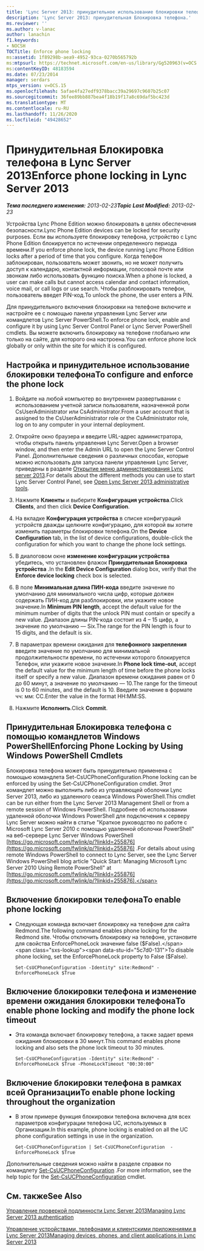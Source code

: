 ```yaml
---
title: 'Lync Server 2013: принудительное использование блокировки телефона'
description: 'Lync Server 2013: принудительная Блокировка телефона.'
ms.reviewer: ''
ms.author: v-lanac
author: lanachin
f1.keywords:
- NOCSH
TOCTitle: Enforce phone locking
ms:assetid: 1f89298b-aea9-4952-93ca-0270b565792b
ms:mtpsurl: https://technet.microsoft.com/en-us/library/Gg520963(v=OCS.15)
ms:contentKeyID: 48183594
ms.date: 07/23/2014
manager: serdars
mtps_version: v=OCS.15
ms.openlocfilehash: 5afae4fa27edf9378bacc39a29697c9607b25c07
ms.sourcegitcommit: 36fee89bb887bea4f18b19f17a8c69daf5bc423d
ms.translationtype: MT
ms.contentlocale: ru-RU
ms.lasthandoff: 11/26/2020
ms.locfileid: "49428652"
---
```

# <a name="enforce-phone-locking-in-lync-server-2013"></a><span data-ttu-id="5c7d0-103">Принудительная Блокировка телефона в Lync Server 2013</span><span class="sxs-lookup"><span data-stu-id="5c7d0-103">Enforce phone locking in Lync Server 2013</span></span>

<div data-xmlns="http://www.w3.org/1999/xhtml">

<div class="topic" data-xmlns="http://www.w3.org/1999/xhtml" data-msxsl="urn:schemas-microsoft-com:xslt" data-cs="https://msdn.microsoft.com/">

<div data-asp="https://msdn2.microsoft.com/asp">



</div>

<div id="mainSection">

<div id="mainBody"><span data-ttu-id="5c7d0-104">

<span> </span></span><span class="sxs-lookup"><span data-stu-id="5c7d0-104">

<span> </span></span></span>

<span data-ttu-id="5c7d0-105">_**Тема последнего изменения:** 2013-02-23_</span><span class="sxs-lookup"><span data-stu-id="5c7d0-105">_**Topic Last Modified:** 2013-02-23_</span></span>

<span data-ttu-id="5c7d0-106">Устройства Lync Phone Edition можно блокировать в целях обеспечения безопасности.</span><span class="sxs-lookup"><span data-stu-id="5c7d0-106">Lync Phone Edition devices can be locked for security purposes.</span></span> <span data-ttu-id="5c7d0-107">Если вы используете блокировку телефона, устройство с Lync Phone Edition блокируется по истечении определенного периода времени.</span><span class="sxs-lookup"><span data-stu-id="5c7d0-107">If you enforce phone lock, the device running Lync Phone Edition locks after a period of time that you configure.</span></span> <span data-ttu-id="5c7d0-108">Когда телефон заблокирован, пользователь может звонить, но не может получить доступ к календарю, контактной информации, голосовой почте или звонкам либо использовать функцию поиска.</span><span class="sxs-lookup"><span data-stu-id="5c7d0-108">When a phone is locked, a user can make calls but cannot access calendar and contact information, voice mail, or call logs or use search.</span></span> <span data-ttu-id="5c7d0-109">Чтобы разблокировать телефон, пользователь введет PIN-код.</span><span class="sxs-lookup"><span data-stu-id="5c7d0-109">To unlock the phone, the user enters a PIN.</span></span>

<span data-ttu-id="5c7d0-110">Для принудительного включения блокировки на телефоне включите и настройте ее с помощью панели управления Lync Server или командлетов Lync Server PowerShell.</span><span class="sxs-lookup"><span data-stu-id="5c7d0-110">To enforce phone lock, enable and configure it by using Lync Server Control Panel or Lync Server PowerShell cmdlets.</span></span> <span data-ttu-id="5c7d0-111">Вы можете включить блокировку на телефоне глобально или только на сайте, для которого она настроена.</span><span class="sxs-lookup"><span data-stu-id="5c7d0-111">You can enforce phone lock globally or only within the site for which it is configured.</span></span>

<div>

## <a name="to-configure-and-enforce-the-phone-lock"></a><span data-ttu-id="5c7d0-112">Настройка и принудительное использование блокировки телефона</span><span class="sxs-lookup"><span data-stu-id="5c7d0-112">To configure and enforce the phone lock</span></span>

1.  <span data-ttu-id="5c7d0-113">Войдите на любой компьютер во внутреннем развертывании с использованием учетной записи пользователя, назначенной роли CsUserAdministrator или CsAdministrator.</span><span class="sxs-lookup"><span data-stu-id="5c7d0-113">From a user account that is assigned to the CsUserAdministrator role or the CsAdministrator role, log on to any computer in your internal deployment.</span></span>

2.  <span data-ttu-id="5c7d0-114">Откройте окно браузера и введите URL-адрес администратора, чтобы открыть панель управления Lync Server.</span><span class="sxs-lookup"><span data-stu-id="5c7d0-114">Open a browser window, and then enter the Admin URL to open the Lync Server Control Panel.</span></span> <span data-ttu-id="5c7d0-115">Дополнительные сведения о различных способах, которые можно использовать для запуска панели управления Lync Server, приведены в разделе [Открытие меню администрирования Lync server 2013](lync-server-2013-open-lync-server-administrative-tools.md).</span><span class="sxs-lookup"><span data-stu-id="5c7d0-115">For details about the different methods you can use to start Lync Server Control Panel, see [Open Lync Server 2013 administrative tools](lync-server-2013-open-lync-server-administrative-tools.md).</span></span>

3.  <span data-ttu-id="5c7d0-116">Нажмите **Клиенты** и выберите **Конфигурация устройства**.</span><span class="sxs-lookup"><span data-stu-id="5c7d0-116">Click **Clients**, and then click **Device Configuration**.</span></span>

4.  <span data-ttu-id="5c7d0-117">На вкладке **Конфигурация устройства** в списке конфигураций устройств дважды щелкните конфигурацию, для которой вы хотите изменить параметры блокировки телефона.</span><span class="sxs-lookup"><span data-stu-id="5c7d0-117">On the **Device Configuration** tab, in the list of device configurations, double-click the configuration for which you want to change the phone lock settings.</span></span>

5.  <span data-ttu-id="5c7d0-118">В диалоговом окне **изменение конфигурации устройства** убедитесь, что установлен флажок **Принудительная Блокировка устройства** .</span><span class="sxs-lookup"><span data-stu-id="5c7d0-118">In the **Edit Device Configuration** dialog box, verify that the **Enforce device locking** check box is selected.</span></span>

6.  <span data-ttu-id="5c7d0-119">В поле **Минимальная длина ПИН-кода** введите значение по умолчанию для минимального числа цифр, которые должен содержать ПИН-код для разблокировки, или укажите новое значение.</span><span class="sxs-lookup"><span data-stu-id="5c7d0-119">In **Minimum PIN length**, accept the default value for the minimum number of digits that the unlock PIN must contain or specify a new value.</span></span> <span data-ttu-id="5c7d0-120">Диапазон длины PIN-кода состоит из 4 – 15 цифр, а значение по умолчанию — Six.</span><span class="sxs-lookup"><span data-stu-id="5c7d0-120">The range for the PIN length is four to 15 digits, and the default is six.</span></span>

7.  <span data-ttu-id="5c7d0-121">В параметрах времени ожидания для **телефонного закрепления** введите значение по умолчанию для минимальной продолжительности времени, по истечении которого блокируется Телефон, или укажите новое значение.</span><span class="sxs-lookup"><span data-stu-id="5c7d0-121">In **Phone lock time-out**, accept the default value for the minimum length of time before the phone locks itself or specify a new value.</span></span> <span data-ttu-id="5c7d0-122">Диапазон времени ожидания равен от 0 до 60 минут, а значение по умолчанию — 10.</span><span class="sxs-lookup"><span data-stu-id="5c7d0-122">The range for the timeout is 0 to 60 minutes, and the default is 10.</span></span> <span data-ttu-id="5c7d0-123">Введите значение в формате чч: мм: СС.</span><span class="sxs-lookup"><span data-stu-id="5c7d0-123">Enter the value in the format HH:MM:SS.</span></span>

8.  <span data-ttu-id="5c7d0-124">Нажмите **Исполнить**.</span><span class="sxs-lookup"><span data-stu-id="5c7d0-124">Click **Commit**.</span></span>

</div>

<div>

## <a name="enforcing-phone-locking-by-using-windows-powershell-cmdlets"></a><span data-ttu-id="5c7d0-125">Принудительная Блокировка телефона с помощью командлетов Windows PowerShell</span><span class="sxs-lookup"><span data-stu-id="5c7d0-125">Enforcing Phone Locking by Using Windows PowerShell Cmdlets</span></span>

<span data-ttu-id="5c7d0-126">Блокировка телефона может быть принудительно применена с помощью командлета Set-CsUCPhoneConfiguration.</span><span class="sxs-lookup"><span data-stu-id="5c7d0-126">Phone locking can be enforced by using the Set-CsUCPhoneConfiguration cmdlet.</span></span> <span data-ttu-id="5c7d0-127">Этот командлет можно выполнить либо из управляющей оболочки Lync Server 2013, либо из удаленного сеанса Windows PowerShell.</span><span class="sxs-lookup"><span data-stu-id="5c7d0-127">This cmdlet can be run either from the Lync Server 2013 Management Shell or from a remote session of Windows PowerShell.</span></span> <span data-ttu-id="5c7d0-128">Подробнее об использовании удаленной оболочки Windows PowerShell для подключения к серверу Lync Server можно найти в статье "Краткое руководство по работе с Microsoft Lync Server 2010 с помощью удаленной оболочки PowerShell" на веб-сервере Lync Server Windows PowerShell [https://go.microsoft.com/fwlink/p/?linkId=255876](https://go.microsoft.com/fwlink/p/?linkid=255876) .</span><span class="sxs-lookup"><span data-stu-id="5c7d0-128">For details about using remote Windows PowerShell to connect to Lync Server, see the Lync Server Windows PowerShell blog article "Quick Start: Managing Microsoft Lync Server 2010 Using Remote PowerShell" at [https://go.microsoft.com/fwlink/p/?linkId=255876](https://go.microsoft.com/fwlink/p/?linkid=255876).</span></span>

<div>

## <a name="to-enable-phone-locking"></a><span data-ttu-id="5c7d0-129">Включение блокировки телефона</span><span class="sxs-lookup"><span data-stu-id="5c7d0-129">To enable phone locking</span></span>

  - <span data-ttu-id="5c7d0-130">Следующая команда включает блокировку на телефоне для сайта Redmond.</span><span class="sxs-lookup"><span data-stu-id="5c7d0-130">The following command enables phone locking for the Redmond site.</span></span> <span data-ttu-id="5c7d0-131">Чтобы отключить блокировку на телефоне, установите для свойства EnforcePhoneLock значение false ($False).</span><span class="sxs-lookup"><span data-stu-id="5c7d0-131">To disable phone locking, set the EnforcePhoneLock property to False ($False).</span></span>
    
        Set-CsUCPhoneConfiguration -Identity" site:Redmond" -EnforcePhoneLock $True

</div>

<div>

## <a name="to-enable-phone-locking-and-modify-the-phone-lock-timeout"></a><span data-ttu-id="5c7d0-132">Включение блокировки телефона и изменение времени ожидания блокировки телефона</span><span class="sxs-lookup"><span data-stu-id="5c7d0-132">To enable phone locking and modify the phone lock timeout</span></span>

  - <span data-ttu-id="5c7d0-133">Эта команда включает блокировку телефона, а также задает время ожидания блокировки в 30 минут.</span><span class="sxs-lookup"><span data-stu-id="5c7d0-133">This command enables phone locking and also sets the phone lock timeout to 30 minutes.</span></span>
    
        Set-CsUCPhoneConfiguration -Identity" site:Redmond" -EnforcePhoneLock $True -PhoneLockTimeout "00:30:00"

</div>

<div>

## <a name="to-enable-phone-locking-throughout-the-organization"></a><span data-ttu-id="5c7d0-134">Включение блокировки телефона в рамках всей Организации</span><span class="sxs-lookup"><span data-stu-id="5c7d0-134">To enable phone locking throughout the organization</span></span>

  - <span data-ttu-id="5c7d0-135">В этом примере функция блокировки телефона включена для всех параметров конфигурации телефона UC, используемых в Организации.</span><span class="sxs-lookup"><span data-stu-id="5c7d0-135">In this example, phone locking is enabled on all the UC phone configuration settings in use in the organization.</span></span>
    
        Get-CsUCPhoneConfiguration | Set-CsUCPhoneConfiguration  -EnforcePhoneLock $True

</div>

<span data-ttu-id="5c7d0-136">Дополнительные сведения можно найти в разделе справки по командлету [Set-CsUCPhoneConfiguration](https://docs.microsoft.com/powershell/module/skype/Set-CsUCPhoneConfiguration) .</span><span class="sxs-lookup"><span data-stu-id="5c7d0-136">For more information, see the help topic for the [Set-CsUCPhoneConfiguration](https://docs.microsoft.com/powershell/module/skype/Set-CsUCPhoneConfiguration) cmdlet.</span></span>

</div>

<div>

## <a name="see-also"></a><span data-ttu-id="5c7d0-137">См. также</span><span class="sxs-lookup"><span data-stu-id="5c7d0-137">See Also</span></span>


[<span data-ttu-id="5c7d0-138">Управление проверкой подлинности Lync Server 2013</span><span class="sxs-lookup"><span data-stu-id="5c7d0-138">Managing Lync Server 2013 authentication</span></span>](lync-server-2013-managing-lync-server-authentication.md)  


[<span data-ttu-id="5c7d0-139">Управление устройствами, телефонами и клиентскими приложениями в Lync Server 2013</span><span class="sxs-lookup"><span data-stu-id="5c7d0-139">Managing devices, phones, and client applications in Lync Server 2013</span></span>](lync-server-2013-managing-devices-phones-and-client-applications.md)  
  

<span data-ttu-id="5c7d0-140"></div>

</div>

<span> </span>

</div>

</div>

</span><span class="sxs-lookup"><span data-stu-id="5c7d0-140"></div>

</div>

<span> </span>

</div>

</div>

</span></span></div>

